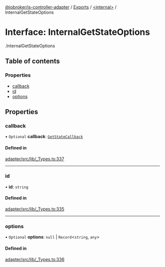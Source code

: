 [@iobroker/js-controller-adapter](../README.md) / [Exports](../modules.md) / [<internal\>](../modules/internal_.md) / InternalGetStateOptions

# Interface: InternalGetStateOptions

[<internal>](../modules/internal_.md).InternalGetStateOptions

## Table of contents

### Properties

- [callback](internal_.InternalGetStateOptions.md#callback)
- [id](internal_.InternalGetStateOptions.md#id)
- [options](internal_.InternalGetStateOptions.md#options)

## Properties

### callback

• `Optional` **callback**: [`GetStateCallback`](../modules/internal_.md#getstatecallback)

#### Defined in

[adapter/src/lib/_Types.ts:337](https://github.com/ioBroker/ioBroker.js-controller/blob/e6dd10a9/packages/adapter/src/lib/_Types.ts#L337)

___

### id

• **id**: `string`

#### Defined in

[adapter/src/lib/_Types.ts:335](https://github.com/ioBroker/ioBroker.js-controller/blob/e6dd10a9/packages/adapter/src/lib/_Types.ts#L335)

___

### options

• `Optional` **options**: ``null`` \| `Record`<`string`, `any`\>

#### Defined in

[adapter/src/lib/_Types.ts:336](https://github.com/ioBroker/ioBroker.js-controller/blob/e6dd10a9/packages/adapter/src/lib/_Types.ts#L336)
